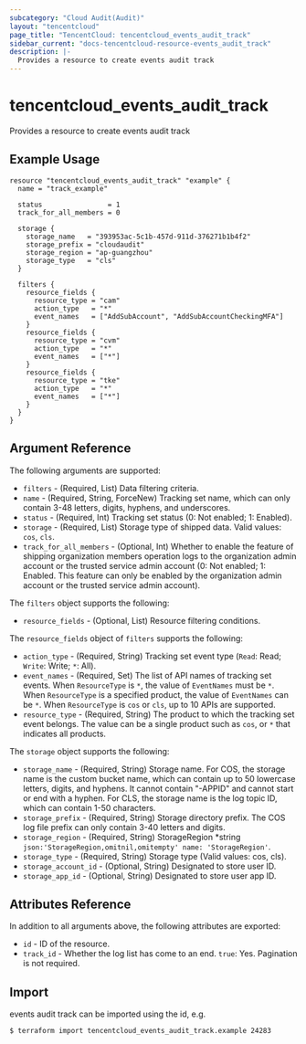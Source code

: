 ```yaml
---
subcategory: "Cloud Audit(Audit)"
layout: "tencentcloud"
page_title: "TencentCloud: tencentcloud_events_audit_track"
sidebar_current: "docs-tencentcloud-resource-events_audit_track"
description: |-
  Provides a resource to create events audit track
---
```


# tencentcloud_events_audit_track

Provides a resource to create events audit track

## Example Usage

```hcl
resource "tencentcloud_events_audit_track" "example" {
  name = "track_example"

  status                = 1
  track_for_all_members = 0

  storage {
    storage_name   = "393953ac-5c1b-457d-911d-376271b1b4f2"
    storage_prefix = "cloudaudit"
    storage_region = "ap-guangzhou"
    storage_type   = "cls"
  }

  filters {
    resource_fields {
      resource_type = "cam"
      action_type   = "*"
      event_names   = ["AddSubAccount", "AddSubAccountCheckingMFA"]
    }
    resource_fields {
      resource_type = "cvm"
      action_type   = "*"
      event_names   = ["*"]
    }
    resource_fields {
      resource_type = "tke"
      action_type   = "*"
      event_names   = ["*"]
    }
  }
}
```

## Argument Reference

The following arguments are supported:

* `filters` - (Required, List) Data filtering criteria.
* `name` - (Required, String, ForceNew) Tracking set name, which can only contain 3-48 letters, digits, hyphens, and underscores.
* `status` - (Required, Int) Tracking set status (0: Not enabled; 1: Enabled).
* `storage` - (Required, List) Storage type of shipped data. Valid values: `cos`, `cls`.
* `track_for_all_members` - (Optional, Int) Whether to enable the feature of shipping organization members operation logs to the organization admin account or the trusted service admin account (0: Not enabled; 1: Enabled. This feature can only be enabled by the organization admin account or the trusted service admin account).

The `filters` object supports the following:

* `resource_fields` - (Optional, List) Resource filtering conditions.

The `resource_fields` object of `filters` supports the following:

* `action_type` - (Required, String) Tracking set event type (`Read`: Read; `Write`: Write; `*`: All).
* `event_names` - (Required, Set) The list of API names of tracking set events. When `ResourceType` is `*`, the value of `EventNames` must be `*`. When `ResourceType` is a specified product, the value of `EventNames` can be `*`. When `ResourceType` is `cos` or `cls`, up to 10 APIs are supported.
* `resource_type` - (Required, String) The product to which the tracking set event belongs. The value can be a single product such as `cos`, or `*` that indicates all products.

The `storage` object supports the following:

* `storage_name` - (Required, String) Storage name. For COS, the storage name is the custom bucket name, which can contain up to 50 lowercase letters, digits, and hyphens. It cannot contain "-APPID" and cannot start or end with a hyphen. For CLS, the storage name is the log topic ID, which can contain 1-50 characters.
* `storage_prefix` - (Required, String) Storage directory prefix. The COS log file prefix can only contain 3-40 letters and digits.
* `storage_region` - (Required, String) StorageRegion *string `json:'StorageRegion,omitnil,omitempty' name: 'StorageRegion'`.
* `storage_type` - (Required, String) Storage type (Valid values: cos, cls).
* `storage_account_id` - (Optional, String) Designated to store user ID.
* `storage_app_id` - (Optional, String) Designated to store user app ID.

## Attributes Reference

In addition to all arguments above, the following attributes are exported:

* `id` - ID of the resource.
* `track_id` - Whether the log list has come to an end. `true`: Yes. Pagination is not required.



## Import

events audit track can be imported using the id, e.g.
```
$ terraform import tencentcloud_events_audit_track.example 24283
```

